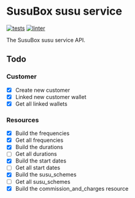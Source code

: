 # SusuBox susu service

[![tests](https://github.com/JustSteveKing/api-kit/actions/workflows/tests.yml/badge.svg)](https://github.com/JustSteveKing/api-kit/actions/workflows/tests.yml)
[![linter](https://github.com/JustSteveKing/api-kit/actions/workflows/lint.yml/badge.svg)](https://github.com/JustSteveKing/api-kit/actions/workflows/lint.yml)

The SusuBox susu service API.

## Todo

### Customer
- [x] Create new customer
- [x] Linked new customer wallet
- [x] Get all linked wallets

### Resources
- [x] Build the frequencies
- [x] Get all frequencies
- [x] Build the durations
- [ ] Get all durations
- [x] Build the start dates
- [ ] Get all start dates
- [x] Build the susu_schemes
- [ ] Get all susu_schemes
- [x] Build the commission_and_charges resource
